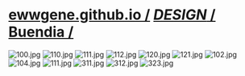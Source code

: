 ﻿
# [ewwgene.github.io /](https://ewwgene.github.io/) [_DESIGN_ /](https://ewwgene.github.io/DESIGN) [Buendia /](https://ewwgene.github.io/Buendia)

<a id="100"></a> ![100.jpg](https://ewwgene.github.io/Buendia/100.jpg)
<a id="110"></a> ![110.jpg](https://ewwgene.github.io/Buendia/110.jpg)
<a id="111"></a> ![111.jpg](https://ewwgene.github.io/Buendia/111.jpg)
<a id="112"></a> ![112.jpg](https://ewwgene.github.io/Buendia/112.jpg)
<a id="120"></a> ![120.jpg](https://ewwgene.github.io/Buendia/120.jpg)
<a id="121"></a> ![121.jpg](https://ewwgene.github.io/Buendia/121.jpg)
<a id="102m"></a> ![102.jpg](https://ewwgene.github.io/Buendia/Making/102.jpg)
<a id="104m"></a> ![104.jpg](https://ewwgene.github.io/Buendia/Making/104.jpg)
<a id="111m"></a> ![111.jpg](https://ewwgene.github.io/Buendia/Making/111.jpg)
<a id="311"></a> ![311.jpg](https://ewwgene.github.io/Buendia/311.jpg)
<a id="312"></a> ![312.jpg](https://ewwgene.github.io/Buendia/312.jpg)
<a id="323"></a> ![323.jpg](https://ewwgene.github.io/Buendia/323.jpg)

